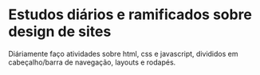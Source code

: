 # Estudos diários e ramificados sobre design de sites

Diáriamente faço atividades sobre html, css e javascript, divididos em cabeçalho/barra de navegação, layouts e rodapés.
 
